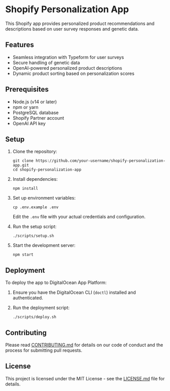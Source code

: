 # Shopify Personalization App

This Shopify app provides personalized product recommendations and descriptions based on user survey responses and genetic data.

## Features

- Seamless integration with Typeform for user surveys
- Secure handling of genetic data
- OpenAI-powered personalized product descriptions
- Dynamic product sorting based on personalization scores

## Prerequisites

- Node.js (v14 or later)
- npm or yarn
- PostgreSQL database
- Shopify Partner account
- OpenAI API key

## Setup

1. Clone the repository:
   ```
   git clone https://github.com/your-username/shopify-personalization-app.git
   cd shopify-personalization-app
   ```

2. Install dependencies:
   ```
   npm install
   ```

3. Set up environment variables:
   ```
   cp .env.example .env
   ```
   Edit the `.env` file with your actual credentials and configuration.

4. Run the setup script:
   ```
   ./scripts/setup.sh
   ```

5. Start the development server:
   ```
   npm start
   ```

## Deployment

To deploy the app to DigitalOcean App Platform:

1. Ensure you have the DigitalOcean CLI (`doctl`) installed and authenticated.

2. Run the deployment script:
   ```
   ./scripts/deploy.sh
   ```

## Contributing

Please read [CONTRIBUTING.md](CONTRIBUTING.md) for details on our code of conduct and the process for submitting pull requests.

## License

This project is licensed under the MIT License - see the [LICENSE.md](LICENSE.md) file for details.